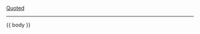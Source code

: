 <div class="textblock quoted">
    <div class="textblock-heading">
        <a href="{{link}}">Quoted</a>
    </div>
    <hr>
    <div class="textblock-text quoted-text">
        {{ body }}
    </div>
</div>
